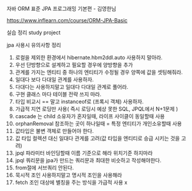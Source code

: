 자바 ORM 표준 JPA 프로그래밍 기본편 - 김영한님

https://www.inflearn.com/course/ORM-JPA-Basic

실습 정리 study project

jpa 사용시 유의사항 정리

1. 로컬을 제외한 환경에서 hibernate.hbm2ddl.auto 사용하지 말아라.
2. 우선 단방향으로 설계하고 필요할 경우에 양방향을 추가
3. 관계를 가지는 엔티티 중 하나의 엔티티가 수정될 경우 양쪽에 값을 셋팅해줘라.
4. 일대다 보다 다대일 관계를 사용하자.
5. 다대다는 사용하지말고 일대다 다대일 관계로 풀어라.
6. 구현 클래스 마다 테이블 전략 쓰지 마라.
7. 타입 비교시 == 말고 instanceof로 (프록시 객체) 사용하자.
8. 가급적 지연 로딩만 사용( 즉시 로딩시 예상 못한 SQL, JPQL에서 N+1문제 )
9. cascade 는 child 소유자가 혼자일때, 라이프 사이클이 동일할때 사용
10. orphanRemoval 참조하는 곳이 하나일때 = 특정 엔티티가 개인소유할때 사용
11. 값타입은 불변 객체로 만들어야 한다.
12. 값 타입 컬렉션 대신 일대다 관게를 고려(값 타입을 엔티티로 승급 시키는 것을 고려)
13. jpql 파라미터 바인딩할때 이름 기준으로 해라 위치기준 하지마라
14. jpql 쿼리문을 jpa가 만드는 쿼리문과 최대한 비슷하고 작성해야한다.
15. from절에 서브쿼리 안된다.
16. 묵시적 조인 사용하지말고 명시적 조인을 사용해라
17. fetch 조인 대상에 별칭을 주는 방식을 가급적 사용 x
